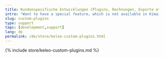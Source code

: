 ```yaml
---
title: Kundenspezifische Entwicklungen (Plugins, Rechnungen, Exporte etc.)
intro: "Want to have a special feature, which is not available in Kimai? I can develop it for you!"
slug: custom-plugins
type: support
tags: [development,support]
lang: de
permalink: /de/store/keleo-custom-plugins.html
---
```


{% include store/keleo-custom-plugins.md %}
